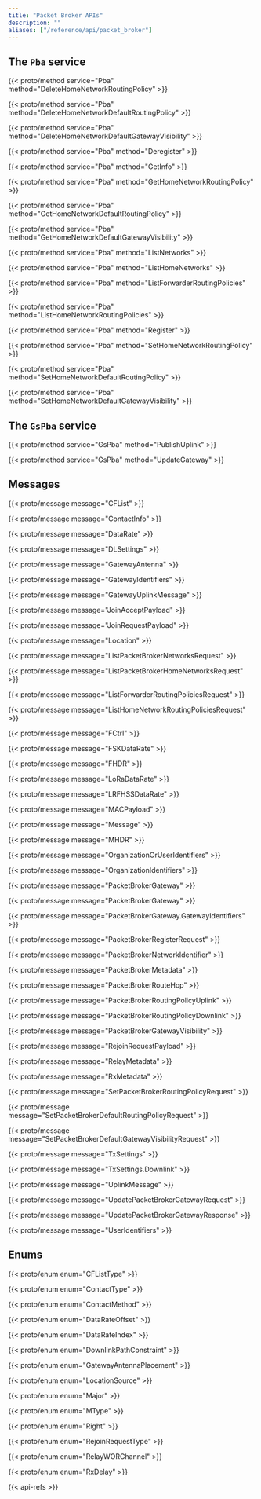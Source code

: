 ```yaml
---
title: "Packet Broker APIs"
description: ""
aliases: ["/reference/api/packet_broker"]
---
```


## The `Pba` service

{{< proto/method service="Pba" method="DeleteHomeNetworkRoutingPolicy" >}}

{{< proto/method service="Pba" method="DeleteHomeNetworkDefaultRoutingPolicy" >}}

{{< proto/method service="Pba" method="DeleteHomeNetworkDefaultGatewayVisibility" >}}

{{< proto/method service="Pba" method="Deregister" >}}

{{< proto/method service="Pba" method="GetInfo" >}}

{{< proto/method service="Pba" method="GetHomeNetworkRoutingPolicy" >}}

{{< proto/method service="Pba" method="GetHomeNetworkDefaultRoutingPolicy" >}}

{{< proto/method service="Pba" method="GetHomeNetworkDefaultGatewayVisibility" >}}

{{< proto/method service="Pba" method="ListNetworks" >}}

{{< proto/method service="Pba" method="ListHomeNetworks" >}}

{{< proto/method service="Pba" method="ListForwarderRoutingPolicies" >}}

{{< proto/method service="Pba" method="ListHomeNetworkRoutingPolicies" >}}

{{< proto/method service="Pba" method="Register" >}}

{{< proto/method service="Pba" method="SetHomeNetworkRoutingPolicy" >}}

{{< proto/method service="Pba" method="SetHomeNetworkDefaultRoutingPolicy" >}}

{{< proto/method service="Pba" method="SetHomeNetworkDefaultGatewayVisibility" >}}

## The `GsPba` service

{{< proto/method service="GsPba" method="PublishUplink" >}}

{{< proto/method service="GsPba" method="UpdateGateway" >}}

## Messages

{{< proto/message message="CFList" >}}

{{< proto/message message="ContactInfo" >}}

{{< proto/message message="DataRate" >}}

{{< proto/message message="DLSettings" >}}

{{< proto/message message="GatewayAntenna" >}}

{{< proto/message message="GatewayIdentifiers" >}}

{{< proto/message message="GatewayUplinkMessage" >}}

{{< proto/message message="JoinAcceptPayload" >}}

{{< proto/message message="JoinRequestPayload" >}}

{{< proto/message message="Location" >}}

{{< proto/message message="ListPacketBrokerNetworksRequest" >}}

{{< proto/message message="ListPacketBrokerHomeNetworksRequest" >}}

{{< proto/message message="ListForwarderRoutingPoliciesRequest" >}}

{{< proto/message message="ListHomeNetworkRoutingPoliciesRequest" >}}

{{< proto/message message="FCtrl" >}}

{{< proto/message message="FSKDataRate" >}}

{{< proto/message message="FHDR" >}}

{{< proto/message message="LoRaDataRate" >}}

{{< proto/message message="LRFHSSDataRate" >}}

{{< proto/message message="MACPayload" >}}

{{< proto/message message="Message" >}}

{{< proto/message message="MHDR" >}}

{{< proto/message message="OrganizationOrUserIdentifiers" >}}

{{< proto/message message="OrganizationIdentifiers" >}}

{{< proto/message message="PacketBrokerGateway" >}}

{{< proto/message message="PacketBrokerGateway" >}}

{{< proto/message message="PacketBrokerGateway.GatewayIdentifiers" >}}

{{< proto/message message="PacketBrokerRegisterRequest" >}}

{{< proto/message message="PacketBrokerNetworkIdentifier" >}}

{{< proto/message message="PacketBrokerMetadata" >}}

{{< proto/message message="PacketBrokerRouteHop" >}}

{{< proto/message message="PacketBrokerRoutingPolicyUplink" >}}

{{< proto/message message="PacketBrokerRoutingPolicyDownlink" >}}

{{< proto/message message="PacketBrokerGatewayVisibility" >}}

{{< proto/message message="RejoinRequestPayload" >}}

{{< proto/message message="RelayMetadata" >}}

{{< proto/message message="RxMetadata" >}}

{{< proto/message message="SetPacketBrokerRoutingPolicyRequest" >}}

{{< proto/message message="SetPacketBrokerDefaultRoutingPolicyRequest" >}}

{{< proto/message message="SetPacketBrokerDefaultGatewayVisibilityRequest" >}}

{{< proto/message message="TxSettings" >}}

{{< proto/message message="TxSettings.Downlink" >}}

{{< proto/message message="UplinkMessage" >}}

{{< proto/message message="UpdatePacketBrokerGatewayRequest" >}}

{{< proto/message message="UpdatePacketBrokerGatewayResponse" >}}

{{< proto/message message="UserIdentifiers" >}}

## Enums

{{< proto/enum enum="CFListType" >}}

{{< proto/enum enum="ContactType" >}}

{{< proto/enum enum="ContactMethod" >}}

{{< proto/enum enum="DataRateOffset" >}}

{{< proto/enum enum="DataRateIndex" >}}

{{< proto/enum enum="DownlinkPathConstraint" >}}

{{< proto/enum enum="GatewayAntennaPlacement" >}}

{{< proto/enum enum="LocationSource" >}}

{{< proto/enum enum="Major" >}}

{{< proto/enum enum="MType" >}}

{{< proto/enum enum="Right" >}}

{{< proto/enum enum="RejoinRequestType" >}}

{{< proto/enum enum="RelayWORChannel" >}}

{{< proto/enum enum="RxDelay" >}}

{{< api-refs >}}
